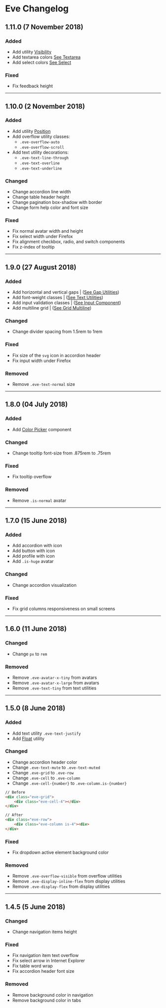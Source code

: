 # Eve Changelog

## 1.11.0 (7 November 2018)

### Added
- Add utility [Visibility](https://kanbanize.github.io/eve/documentation/#utilities/visibility)
- Add textarea colors [See Textarea](https://kanbanize.github.io/eve/documentation/#components/textarea)
- Add select colors [See Select](https://kanbanize.github.io/eve/documentation/#components/select)

### Fixed
- Fix feedback height

---

## 1.10.0 (2 November 2018)

### Added
- Add utility [Position](https://kanbanize.github.io/eve/documentation/#utilities/position)
- Add overflow utility classes:
    - ```.eve-overflow-auto```
    - ```.eve-overflow-scroll```
- Add text utility decorations:
    - ```.eve-text-line-through```
    - ```.eve-text-overline```
    - ```.eve-text-underline```

### Changed
- Change accordion line width
- Change table header height
- Change pagination box-shadow with border
- Change form help color and font size

### Fixed
- Fix normal avatar width and height
- Fix select width under Firefox
- Fix alignment checkbox, radio, and switch components
- Fix z-index of tooltip

---

## 1.9.0 (27 August 2018)

### Added
- Add horizontal and vertical gaps | ([See Gap Utilities](https://kanbanize.github.io/eve/documentation/#utilities/gap))
- Add font-weight classes | ([See Text Utilities](https://kanbanize.github.io/eve/documentation/#utilities/text))
- Add input validation classes | ([See Input Component](https://kanbanize.github.io/eve/documentation/#components/input))
- Add multiline grid | ([See Grid Multiline](https://kanbanize.github.io/eve/documentation/#grid/multiline))

### Changed
- Change divider spacing from 1.5rem to 1rem

### Fixed
- Fix size of the ```svg``` icon in accordion header
- Fix input width under Firefox

### Removed
- Remove ```.eve-text-normal``` size

---

## 1.8.0 (04 July 2018)

### Added
- Add [Color Picker](https://kanbanize.github.io/eve/documentation/#components/color-picker) component

### Changed
- Change tooltip font-size from .875rem to .75rem

### Fixed
- Fix tooltip overflow

### Removed
- Remove ```.is-normal``` avatar

---

## 1.7.0 (15 June 2018)

### Added
- Add accordion with icon
- Add button with icon
- Add profile with icon
- Add ```.is-huge``` avatar

### Changed
- Change accordion visualization

### Fixed
- Fix grid columns responsiveness on small screens

---

## 1.6.0 (11 June 2018)

### Changed
- Change ```px``` to ```rem```

### Removed
- Remove ```.eve-avatar-x-tiny``` from avatars
- Remove ```.eve-avatar-x-large``` from avatars
- Remove ```.eve-text-tiny``` from text utilities

---

## 1.5.0 (8 June 2018)

### Added
- Add text utility ```.eve-text-justify```
- Add [Float](https://kanbanize.github.io/eve/documentation/#utilities/float) utility

### Changed
- Change accordion header color
- Change ```.eve-text-mute``` to ```.eve-text-muted```
- Change ```.eve-grid``` to ```.eve-row```
- Change ```.eve-cell``` to ```.eve-column```
- Change ```.eve-cell-{number}``` to `.eve-column.is-{number}`

```html
// Before
<div class="eve-grid">
    <div class="eve-cell-4"></div>
</div>

// After
<div class="eve-row">
    <div class="eve-column is-4"><div>
</div>
```

### Fixed
- Fix dropdown active element background color

### Removed
- Remove ```.eve-overflow-visible``` from overflow utilities
- Remove ```.eve-display-inline-flex``` from display utilities
- Remove ```.eve-display-flex``` from display utilities

---

## 1.4.5 (5 June 2018)

### Changed
- Change navigation items height

### Fixed
- Fix navigation item text overflow
- Fix select arrow in Internet Explorer
- Fix table word wrap
- Fix accordion header font size

### Removed
- Remove background color in navigation
- Remove background color in tabs
